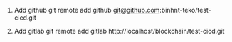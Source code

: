 1. Add github 
 git remote add github git@github.com:binhnt-teko/test-cicd.git

2. Add gitlab 
 git remote add gitlab http://localhost/blockchain/test-cicd.git
